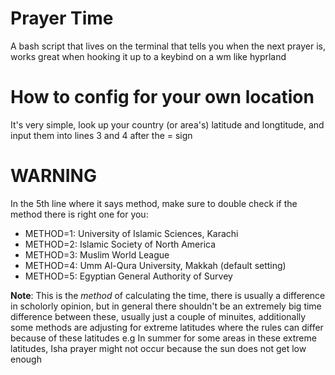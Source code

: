 # Prayer Time
A bash script that lives on the terminal that tells you when the next prayer is, works great when hooking it up to a keybind on a wm like hyprland

# How to config for your own location
It's very simple, look up your country (or area's) latitude and longtitude, and input them into lines 3 and 4 after the = sign

# WARNING
In the 5th line where it says method, make sure to double check if the method there is right one for you:
- METHOD=1: University of Islamic Sciences, Karachi
- METHOD=2: Islamic Society of North America
- METHOD=3: Muslim World League
- METHOD=4: Umm Al-Qura University, Makkah (default setting)
- METHOD=5: Egyptian General Authority of Survey

**Note**: This is the _method_ of calculating the time, there is usually a difference in scholorly opinion, but in general there shouldn't be an extremely big time difference between these, usually just a couple of minuites, additionally some methods are adjusting for extreme latitudes where the rules can differ because of these latitudes e.g In summer for some areas in these extreme latitudes, Isha prayer might not occur because the sun does not get low enough
